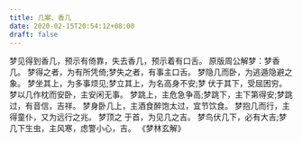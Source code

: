 ```yaml
---
title: 几案、香几
date: 2020-02-15T20:54:12+08:00
draft: false
---
```


梦见得到香几，预示有倚靠，失去香几，预示着有口舌。
原版周公解梦：梦香几。
梦得之者，为有所凭倚;梦失之者，有事主口舌。
梦隐几而卧，为逃遁隐避之象。
梦坐其上，为多事烦见;梦立其上，为名高身不安;梦 伏于其下，受屈困穷。
梦以几作枕而安卧，主安闲无事。
梦跳上，主危急争高;梦跳下，主下第得安;梦跳过，有音信，吉祥。
梦身卧几上，主酒食醉饱太过，宜节饮食。
梦抱几而行，主得童仆，又为远行之兆。
梦顶之 于首，为见几之吉。
梦鸟伏几下，必有大吉;梦几下生虫，主风寒，虑警小心，吉。
《梦林玄解》